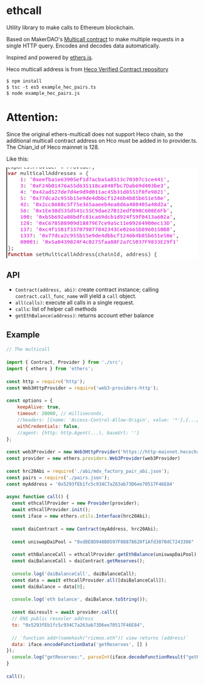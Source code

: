 # ethcall

Utility library to make calls to Ethereum blockchain.

Based on MakerDAO's [Multicall contract](https://github.com/makerdao/multicall) to make multiple requests in a single HTTP query. Encodes and decodes data automatically.

Inspired and powered by [ethers.js](https://github.com/ethers-io/ethers.js/).

Heco multicall address is from [Heco Verified Contract repository](https://hecoscan.xyz/contractsVerified?cn=multicall&filter=)


```
$ npm install
$ tsc -t es5 example_hec_pairs.ts
$ node example_hec_pairs.js
```

# Attention:
Since the original ethers-multicall does not support Heco chain, so the additional multicall contract address on Hco must be added in to provider.ts. The Chian_id of Heco mainnet is 128. 

Like this:

![image](./screenshot/addHecoMulticallAddress.png)



## API

* `Contract(address, abi)`: create contract instance; calling `contract.call_func_name` will yield a `call` object.
* `all(calls)`: execute all calls in a single request.
* `calls`: list of helper call methods
* `getEthBalance(address)`: returns account ether balance

## Example

```js
// The multicall

import { Contract, Provider } from './src';
import { ethers } from 'ethers';

const http = require('http');
const Web3HttpProvider = require('web3-providers-http');

const options = {
    keepAlive: true,
    timeout: 20000, // milliseconds,
    //headers: [{name: 'Access-Control-Allow-Origin', value: '*'},{...}],
    withCredentials: false,
    //agent: {http: http.Agent(...), baseUrl: ''}
};

const web3Provider = new Web3HttpProvider('https://http-mainnet.hecochain.com', {timeout:600});
const provider = new ethers.providers.Web3Provider(web3Provider)

const hrc20Abi = require('./abi/mdx_factory_pair_abi.json');
const pairs = require('./pairs.json');
const myAddress = '0x5293fEb1fc5c934C7a263ab73D6ee70517F46E84'

async function call() {
  const ethcallProvider = new Provider(provider);
  await ethcallProvider.init();
  const iface = new ethers.utils.Interface(hrc20Abi);

  const daiContract = new Contract(myAddress, hrc20Abi);

  const uniswapDaiPool = "0xdDE0D948B0597F08878620f1Afd3070dC7243386"

  const ethBalanceCall = ethcallProvider.getEthBalance(uniswapDaiPool);
  const daiBalanceCall = daiContract.getReserves();

  console.log('daiBalanceCall', daiBalanceCall);
  const data = await ethcallProvider.all([daiBalanceCall]);
  const daiBalance = data[0];

  console.log('eth balance', daiBalance.toString());

  const dairesult = await provider.call({
  // ENS public resovler address
  to: "0x5293fEb1fc5c934C7a263ab73D6ee70517F46E84",

  // `function addr(namehash("ricmoo.eth")) view returns (address)`
  data: iface.encodeFunctionData('getReserves', [] )
});
  console.log("getReserves:", parseInt(iface.decodeFunctionResult("getReserves",dairesult).reserve0._hex.toString(), 16));
}

call();
```

